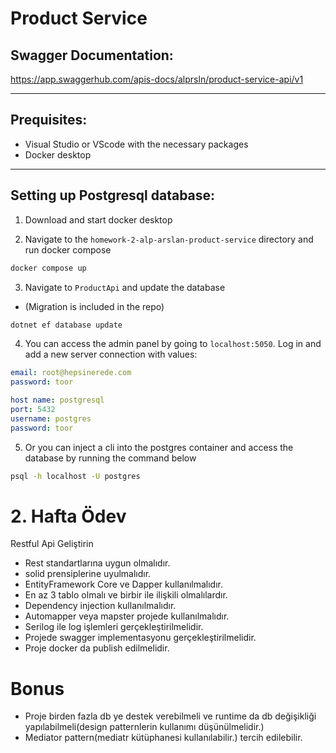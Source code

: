 # Product Service

## Swagger Documentation:

https://app.swaggerhub.com/apis-docs/alprsln/product-service-api/v1

---
## Prequisites:
- Visual Studio or VScode with the necessary packages
- Docker desktop

---

## Setting up Postgresql database:

1) Download and start docker desktop 

2) Navigate to the `homework-2-alp-arslan-product-service` directory and run docker compose

```bash
docker compose up
```

3) Navigate to `ProductApi` and update the database
- (Migration is included in the repo)

```bash
dotnet ef database update
```

4) You can access the admin panel by going to `localhost:5050`. Log in and add a new server connection with values:
```yml
email: root@hepsinerede.com
password: toor

host name: postgresql
port: 5432
username: postgres
password: toor
```

5) Or you can inject a cli into the postgres container and access the database by running the command below

```bash
psql -h localhost -U postgres
```

# 2. Hafta Ödev
Restful Api Geliştirin

- Rest standartlarına uygun olmalıdır.
- solid prensiplerine uyulmalıdır.
- EntityFramework Core ve Dapper kullanılmalıdır.
- En az 3 tablo olmalı ve birbir ile ilişkili olmalılardır.
- Dependency injection kullanılmalıdır.
- Automapper veya mapster projede kullanılmalıdır.
- Serilog ile log işlemleri gerçekleştirilmelidir.
- Projede swagger implementasyonu gerçekleştirilmelidir.
- Proje docker da publish edilmelidir.

# Bonus
- Proje birden fazla db ye destek verebilmeli ve runtime da db değişikliği yapılabilmeli(design patternlerin kullanımı düşünülmelidir.)
- Mediator pattern(mediatr kütüphanesi kullanılabilir.) tercih edilebilir. 
